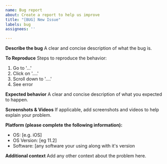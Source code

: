 ```yaml
---
name: Bug report
about: Create a report to help us improve
title: "[BUG] New Issue"
labels: bug
assignees: ''

---
```


**Describe the bug**
A clear and concise description of what the bug is.

**To Reproduce**
Steps to reproduce the behavior:
1. Go to '...'
2. Click on '....'
3. Scroll down to '....'
4. See error

**Expected behavior**
A clear and concise description of what you expected to happen.

**Screenshots & Videos**
If applicable, add screenshots and videos to help explain your problem.

**Platform (please complete the following information):**
 - OS: [e.g. iOS]
 - OS Version: [eg 11.2]
 - Software: [any software your using along with it's version

**Additional context**
Add any other context about the problem here.
